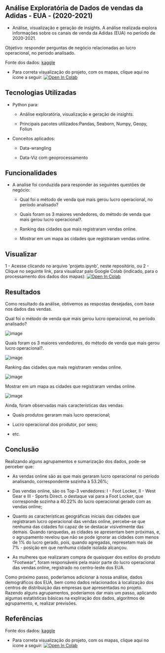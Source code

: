 ## Análise Exploratória de Dados de vendas da Adidas - EUA - (2020-2021)

- Análise, visualização e geração de insights. A análise realizada explora informações sobre os canais de venda da Adidas (EUA) no período de 2020-2021.

  
Objetivo: responder perguntas de negócio relacionadas ao lucro operacional, no período analisado.


Fonte dos dados: [kaggle](https://www.kaggle.com/datasets/heemalichaudhari/adidas-sales-dataset)

  - Para correta visualização do projeto, com os mapas, clique aqui no ícone a seguir: 
[![Open In Colab](https://colab.research.google.com/assets/colab-badge.svg)](https://colab.research.google.com/github/Fagner608/adidas_sales_analytics/blob/main/projeto.ipynb)


## Tecnologias Utilizadas


- Python para:

  * Análise exploratória, visualização e geração de insights.
  
  * Principais pacotes utilizados:Pandas, Seaborn, Numpy, Geopy, Foliun
  

- Conceitos aplicados:

  * Data-wrangling
  
  * Data-Viz com geoprocessamento
  
## Funcionalidades

- A analise foi conduzida para responder às seguintes questões de negócio:

  * Qual foi o método de venda que mais gerou lucro operacional, no período analisado?
  
  * Quais foram os 3 maiores vendedores, do método de venda que mais gerou lucro operacional?.
  
  * Ranking das cidades que mais registraram vendas online.
  
  * Mostrar em um mapa as cidades que registraram vendas online.

## Visualizar

1 - Acesse clicando no arquivo 'projeto.ipynb', neste repositório, ou
2 - Clique no seguinte link, para visualizar palo Google Colab (indicado, para o processamento dos dados dos mapas): [![Open In Colab](https://colab.research.google.com/assets/colab-badge.svg)](https://colab.research.google.com/github/Fagner608/adidas_sales_analytics/blob/main/projeto.ipynb)

## Resultados

Como resultado da análise, obtivemos as respostas desejadas, com base nos dados das vendas.


Qual foi o método de venda que mais gerou lucro operacional, no período analisado?


![image](https://user-images.githubusercontent.com/96034581/216680936-7a7f92de-9e9a-4543-b05b-823557efd265.png)

Quais foram os 3 maiores vendedores, do método de venda que mais gerou lucro operacional?.


![image](https://user-images.githubusercontent.com/96034581/216681072-dde2af0d-a166-4514-8252-b4d21f4ed53e.png)

Ranking das cidades que mais registraram vendas online.


![image](https://user-images.githubusercontent.com/96034581/216681184-ee809e0d-c6c0-4b68-8d52-7340f6f3f9bb.png)

Mostrar em um mapa as cidades que registraram vendas online.


![image](https://user-images.githubusercontent.com/96034581/216681286-e0c18e87-2d6e-4864-91ed-9152ce01a1b5.png)

Ainda, foram observadas mais características das vendas:

  - Quais produtos geraram mais lucro operacional;
  
  - Lucro operacional dos produtor, por sexo;
  
  - etc.

## Conclusão


Realizando alguns agrupamentos e sumarização dos dados, pode-se perceber que:


 - As vendas online são as que mais geraram lucro operacional no período analisando, correspondente sozinha à 53.26%;
 
 - Das vendas online, são os Top-3 vendedores: I - Foot Locker, II - West Gear e III - Sports Direct. o destaque vai para a Foot Locker, que corresponde sozinha a 40.22% do lucro operacional gerado com as vendas online;
 
 - Quanto as características geográficas iniciais das cidades que registraram lucro operacional das vendas online, percebe-se que nenhuma das cidades foi capaz de se destacar visivelmente das demais. Quando ranquedas, as cidades se apresentam bem próximas, e, o agrupamento revelou que não se pode ignorar as cidades com menos de 1% do lucro gerado, pois, quando agregadas, represetam mais de 7% - posição em que nenhuma cidade isolada alcançou.
 
 - As mulheres que realizaram compra de quaisquer dos estilos do produto "Footwear", foram responsáveis pela maior parte do lucro operacional das vendas online, registrado no centro-leste dos EUA.


Como próximo passo, poderíamos adicionar à nossa análise, dados demográficos dos EUA, bem como dados relacionados à localização dos centros de distribuição das empresas que apresentadas no projeto. Razendo alguns agrupamentos, poderíamos dar mais um passo, aplicando algumas estatísticas básicas na expliração dos dados, algoritmos de agrupamento, e, realizar previsões.


## Referências


Fonte dos dados: [kaggle](https://www.kaggle.com/datasets/heemalichaudhari/adidas-sales-dataset)

  - Para correta visualização do projeto, com os mapas, clique aqui no ícone a seguir: 
[![Open In Colab](https://colab.research.google.com/assets/colab-badge.svg)](https://colab.research.google.com/github/Fagner608/adidas_sales_analytics/blob/main/projeto.ipynb)


